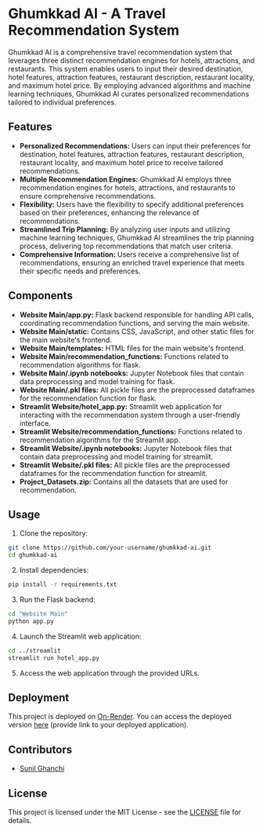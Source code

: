# Ghumkkad AI - A Travel Recommendation System

Ghumkkad AI is a comprehensive travel recommendation system that leverages three distinct recommendation engines for hotels, attractions, and restaurants. This system enables users to input their desired destination, hotel features, attraction features, restaurant description, restaurant locality, and maximum hotel price. By employing advanced algorithms and machine learning techniques, Ghumkkad AI curates personalized recommendations tailored to individual preferences.

## Features

- **Personalized Recommendations:** Users can input their preferences for destination, hotel features, attraction features, restaurant description, restaurant locality, and maximum hotel price to receive tailored recommendations.
- **Multiple Recommendation Engines:** Ghumkkad AI employs three recommendation engines for hotels, attractions, and restaurants to ensure comprehensive recommendations.
- **Flexibility:** Users have the flexibility to specify additional preferences based on their preferences, enhancing the relevance of recommendations.
- **Streamlined Trip Planning:** By analyzing user inputs and utilizing machine learning techniques, Ghumkkad AI streamlines the trip planning process, delivering top recommendations that match user criteria.
- **Comprehensive Information:** Users receive a comprehensive list of recommendations, ensuring an enriched travel experience that meets their specific needs and preferences.

## Components

- **Website Main/app.py:** Flask backend responsible for handling API calls, coordinating recommendation functions, and serving the main website.
- **Website Main/static:** Contains CSS, JavaScript, and other static files for the main website's frontend.
- **Website Main/templates:** HTML files for the main website's frontend.
- **Website Main/recommendation_functions:** Functions related to recommendation algorithms for flask.
- **Website Main/.ipynb notebooks:** Jupyter Notebook files that contain data preprocessing and model training for flask.
- **Website Main/.pkl files:** All pickle files are the preprocessed dataframes for the recommendation function for flask.
- **Streamlit Website/hotel_app.py:** Streamlit web application for interacting with the recommendation system through a user-friendly interface.
- **Streamlit Website/recommendation_functions:** Functions related to recommendation algorithms for the Streamlit app.
- **Streamlit Website/.ipynb notebooks:** Jupyter Notebook files that contain data preprocessing and model training for streamlit.
- **Streamlit Website/.pkl files:** All pickle files are the preprocessed dataframes for the recommendation function for streamlit.
- **Project_Datasets.zip:** Contains all the datasets that are used for recommendation. 

## Usage

1. Clone the repository:

```bash
git clone https://github.com/your-username/ghumkkad-ai.git
cd ghumkkad-ai
```

2. Install dependencies:

```bash
pip install -r requirements.txt
```

3. Run the Flask backend:

```bash
cd "Website Main"
python app.py
```

4. Launch the Streamlit web application:

```bash
cd ../streamlit
streamlit run hotel_app.py
```

5. Access the web application through the provided URLs.

## Deployment

This project is deployed on [On-Render](https://onrender.com/). You can access the deployed version [here]([#](https://ghumkkad-ai.onrender.com/)) (provide link to your deployed application).

## Contributors

- [Sunil Ghanchi](https://github.com/sunilghanchi)

## License

This project is licensed under the MIT License - see the [LICENSE](LICENSE) file for details.
